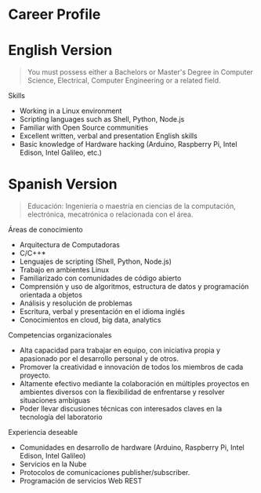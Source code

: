 # Career Profile

# English Version

> You must possess either a Bachelors or Master's Degree in Computer Science, Electrical, Computer Engineering or a related field.

Skills

- Working in a Linux environment
- Scripting languages such as Shell, Python, Node.js
- Familiar with Open Source communities
- Excellent written, verbal and presentation English skills
- Basic knowledge of Hardware hacking (Arduino, Raspberry Pi, Intel Edison, Intel Galileo, etc.)


# Spanish Version

> Educación: Ingeniería o maestría en ciencias de la computación, electrónica, mecatrónica o relacionada con el área.

Áreas de conocimiento

- Arquitectura de Computadoras
- C/C++*
- Lenguajes de scripting (Shell, Python, Node.js)
- Trabajo en ambientes Linux
- Familiarizado con comunidades de código abierto
- Comprensión y uso de algoritmos, estructura de datos y programación orientada a objetos
- Análisis y resolución de problemas
- Escritura, verbal y presentación en el idioma inglés
- Conocimientos en cloud, big data, analytics

Competencias organizacionales
 
- Alta capacidad para trabajar en equipo, con iniciativa propia y apasionado por el desarrollo personal y de otros.
- Promover la creatividad e innovación de todos los miembros de cada proyecto.
- Altamente efectivo mediante la colaboración en múltiples proyectos en ambientes diversos con la flexibilidad de enfrentarse y resolver situaciones ambiguas
- Poder llevar discusiones técnicas con interesados claves en la tecnología del laboratorio
 
Experiencia deseable
 
- Comunidades en desarrollo de hardware (Arduino, Raspberry Pi, Intel Edison, Intel Galileo)
- Servicios en la Nube
- Protocolos de comunicaciones publisher/subscriber.
- Programación de servicios Web REST
